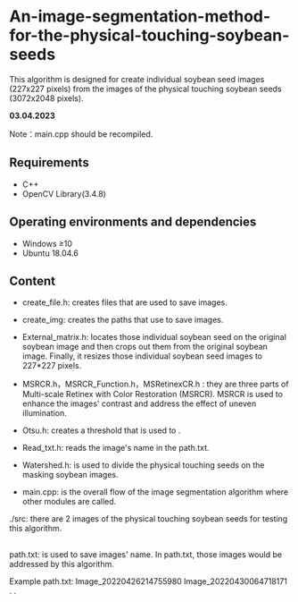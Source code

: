 # An-image-segmentation-method-for-the-physical-touching-soybean-seeds
This algorithm is designed for create individual soybean seed images (227x227 pixels) from the images of the physical touching soybean seeds (3072x2048 pixels).

**03.04.2023**

Note：main.cpp should be recompiled. 

## Requirements

- C++
- OpenCV Library(3.4.8)

## Operating environments and dependencies

- Windows ≥10
- Ubuntu 18.04.6

## Content

- create_file.h: creates files that are used to save images.
- create_img: creates the paths that use to save images.
- External_matrix.h: locates those individual soybean seed on the original soybean image and then crops out them from the original soybean image. Finally, it resizes those individual soybean seed images to 227*227 pixels.
- MSRCR.h，MSRCR_Function.h，MSRetinexCR.h : they are three parts of Multi-scale Retinex with Color Restoration (MSRCR). MSRCR is used to enhance the images' contrast and address the effect of uneven illumination.
- Otsu.h: creates a threshold that is used to .
- Read_txt.h: reads the image's name in the path.txt.
- Watershed.h: is used to divide the physical touching seeds on the masking soybean images.

- main.cpp: is the overall flow of the image segmentation algorithm where other modules are called.

 ./src: there are 2 images of the physical touching soybean seeds for testing this algorithm.


## 
path.txt: is used to save images' name. In path.txt, those images would be addressed by this algorithm.

Example path.txt:
Image_20220426214755980
Image_20220430064718171
.
.

